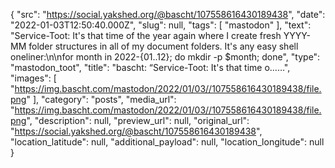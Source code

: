 {
  "src": "https://social.yakshed.org/@bascht/107558616430189438",
  "date": "2022-01-03T12:50:40.000Z",
  "slug": null,
  "tags": [
    "mastodon"
  ],
  "text": "Service-Toot: It's that time of the year again where I create fresh YYYY-MM folder structures in all of my document folders. It's any easy shell oneliner:\n\nfor month in 2022-{01..12}; do mkdir -p $month; done",
  "type": "mastodon_toot",
  "title": "bascht: “Service-Toot: It's that time o……",
  "images": [
    "https://img.bascht.com/mastodon/2022/01/03//107558616430189438/file.png"
  ],
  "category": "posts",
  "media_url": "https://img.bascht.com/mastodon/2022/01/03//107558616430189438/file.png",
  "description": null,
  "preview_url": null,
  "original_url": "https://social.yakshed.org/@bascht/107558616430189438",
  "location_latitude": null,
  "additional_payload": null,
  "location_longitude": null
}